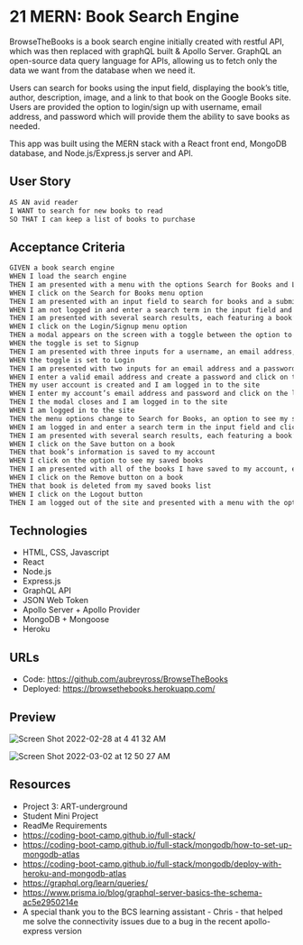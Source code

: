 # 21 MERN: Book Search Engine

BrowseTheBooks is a book search engine initially created with restful API, which was then replaced with graphQL built & Apollo Server. GraphQL an open-source data query language for APIs, allowing us to fetch only the data we want from the database when we need it.

Users can search for books using the input field, displaying the book’s title, author, description, image, and a link to that book on the Google Books site. Users are provided the option to login/sign up with username, email address, and password which will provide them the ability to save books as needed.

This app was built using the MERN stack with a React front end, MongoDB database, and Node.js/Express.js server and API. 


## User Story

```md
AS AN avid reader
I WANT to search for new books to read
SO THAT I can keep a list of books to purchase
```

## Acceptance Criteria

```md
GIVEN a book search engine
WHEN I load the search engine
THEN I am presented with a menu with the options Search for Books and Login/Signup and an input field to search for books and a submit button
WHEN I click on the Search for Books menu option
THEN I am presented with an input field to search for books and a submit button
WHEN I am not logged in and enter a search term in the input field and click the submit button
THEN I am presented with several search results, each featuring a book’s title, author, description, image, and a link to that book on the Google Books site
WHEN I click on the Login/Signup menu option
THEN a modal appears on the screen with a toggle between the option to log in or sign up
WHEN the toggle is set to Signup
THEN I am presented with three inputs for a username, an email address, and a password, and a signup button
WHEN the toggle is set to Login
THEN I am presented with two inputs for an email address and a password and login button
WHEN I enter a valid email address and create a password and click on the signup button
THEN my user account is created and I am logged in to the site
WHEN I enter my account’s email address and password and click on the login button
THEN I the modal closes and I am logged in to the site
WHEN I am logged in to the site
THEN the menu options change to Search for Books, an option to see my saved books, and Logout
WHEN I am logged in and enter a search term in the input field and click the submit button
THEN I am presented with several search results, each featuring a book’s title, author, description, image, and a link to that book on the Google Books site and a button to save a book to my account
WHEN I click on the Save button on a book
THEN that book’s information is saved to my account
WHEN I click on the option to see my saved books
THEN I am presented with all of the books I have saved to my account, each featuring the book’s title, author, description, image, and a link to that book on the Google Books site and a button to remove a book from my account
WHEN I click on the Remove button on a book
THEN that book is deleted from my saved books list
WHEN I click on the Logout button
THEN I am logged out of the site and presented with a menu with the options Search for Books and Login/Signup and an input field to search for books and a submit button  
```

## Technologies
* HTML, CSS, Javascript
* React
* Node.js
* Express.js
* GraphQL API
* JSON Web Token
* Apollo Server + Apollo Provider
* MongoDB + Mongoose 
* Heroku

## URLs
* Code: https://github.com/aubreyross/BrowseTheBooks
* Deployed: https://browsethebooks.herokuapp.com/


## Preview
![Screen Shot 2022-02-28 at 4 41 32 AM](https://user-images.githubusercontent.com/87405979/156309772-014b23a7-34e9-4eff-a1d1-930fecb5675b.png)

![Screen Shot 2022-03-02 at 12 50 27 AM](https://user-images.githubusercontent.com/87405979/156310018-fd70b2e1-5c67-4791-ab43-e717055d5e8a.png)



## Resources
* Project 3: ART-underground
* Student Mini Project
* ReadMe Requirements
* https://coding-boot-camp.github.io/full-stack/
* https://coding-boot-camp.github.io/full-stack/mongodb/how-to-set-up-mongodb-atlas
* https://coding-boot-camp.github.io/full-stack/mongodb/deploy-with-heroku-and-mongodb-atlas
* https://graphql.org/learn/queries/
* https://www.prisma.io/blog/graphql-server-basics-the-schema-ac5e2950214e
* A special thank you to the BCS learning assistant - Chris - that helped me solve the connectivity issues due to a bug in the recent apollo-express version
  






